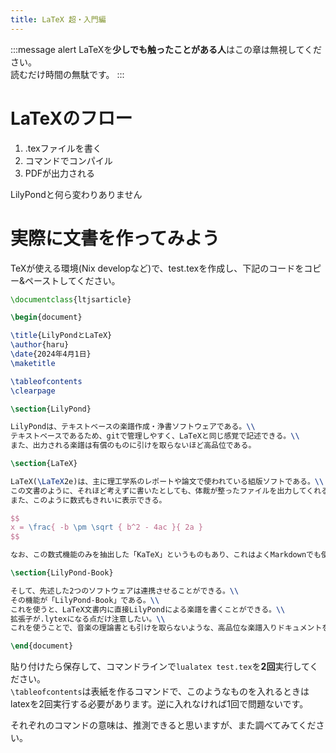 ```yaml
---
title: LaTeX 超・入門編
---
```


:::message alert
LaTeXを**少しでも触ったことがある人**はこの章は無視してください。  
読むだけ時間の無駄です。
:::

# LaTeXのフロー

1. .texファイルを書く
2. コマンドでコンパイル
3. PDFが出力される

LilyPondと何ら変わりありません

# 実際に文書を作ってみよう

TeXが使える環境(Nix developなど)で、test.texを作成し、下記のコードをコピー&ペーストしてください。  

```tex
\documentclass{ltjsarticle}

\begin{document}

\title{LilyPondとLaTeX}
\author{haru}
\date{2024年4月1日}
\maketitle

\tableofcontents
\clearpage

\section{LilyPond}

LilyPondは、テキストベースの楽譜作成・浄書ソフトウェアである。\\
テキストベースであるため、gitで管理しやすく、LaTeXと同じ感覚で記述できる。\\
また、出力される楽譜は有償のものに引けを取らないほど高品位である。

\section{LaTeX}

LaTeX(\LaTeX2e)は、主に理工学系のレポートや論文で使われている組版ソフトである。\\
この文書のように、それほど考えずに書いたとしても、体裁が整ったファイルを出力してくれる。\\
また、このように数式もきれいに表示できる。

$$
x = \frac{ -b \pm \sqrt { b^2 - 4ac }{ 2a }
$$

なお、この数式機能のみを抽出した「KaTeX」というものもあり、これはよくMarkdownでも使われている。

\section{LilyPond-Book}

そして、先述した2つのソフトウェアは連携させることができる。\\
その機能が「LilyPond-Book」である。\\
これを使うと、LaTeX文書内に直接LilyPondによる楽譜を書くことができる。\\
拡張子が.lytexになる点だけ注意したい。\\
これを使うことで、音楽の理論書とも引けを取らないような、高品位な楽譜入りドキュメントをお気に入りのテキストエディターで作成することができる。

\end{document}
```

貼り付けたら保存して、コマンドラインで`lualatex test.tex`を**2回**実行してください。  
`\tableofcontents`は表紙を作るコマンドで、このようなものを入れるときはlatexを2回実行する必要があります。逆に入れなければ1回で問題ないです。  

それぞれのコマンドの意味は、推測できると思いますが、また調べてみてください。

